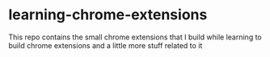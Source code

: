 # learning-chrome-extensions
This repo contains the small chrome extensions that I build while learning to build chrome extensions and a little more stuff related to it
